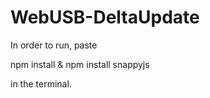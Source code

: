 # WebUSB-DeltaUpdate

In order to run, paste 

npm install & npm install snappyjs 

in the terminal.
